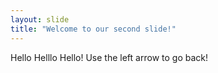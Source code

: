 ```yaml
---
layout: slide
title: "Welcome to our second slide!"
---
```

Hello Helllo Hello!
Use the left arrow to go back!
